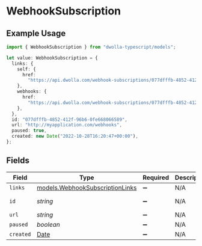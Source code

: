 # WebhookSubscription

## Example Usage

```typescript
import { WebhookSubscription } from "dwolla-typescript/models";

let value: WebhookSubscription = {
  links: {
    self: {
      href:
        "https://api.dwolla.com/webhook-subscriptions/077dfffb-4852-412f-96b6-0fe668066589",
    },
    webhooks: {
      href:
        "https://api.dwolla.com/webhook-subscriptions/077dfffb-4852-412f-96b6-0fe668066589/webhooks",
    },
  },
  id: "077dfffb-4852-412f-96b6-0fe668066589",
  url: "http://myapplication.com/webhooks",
  paused: true,
  created: new Date("2022-10-28T16:20:47+00:00"),
};
```

## Fields

| Field                                                                                         | Type                                                                                          | Required                                                                                      | Description                                                                                   | Example                                                                                       |
| --------------------------------------------------------------------------------------------- | --------------------------------------------------------------------------------------------- | --------------------------------------------------------------------------------------------- | --------------------------------------------------------------------------------------------- | --------------------------------------------------------------------------------------------- |
| `links`                                                                                       | [models.WebhookSubscriptionLinks](../models/webhooksubscriptionlinks.md)                      | :heavy_minus_sign:                                                                            | N/A                                                                                           |                                                                                               |
| `id`                                                                                          | *string*                                                                                      | :heavy_minus_sign:                                                                            | N/A                                                                                           | 077dfffb-4852-412f-96b6-0fe668066589                                                          |
| `url`                                                                                         | *string*                                                                                      | :heavy_minus_sign:                                                                            | N/A                                                                                           | http://myapplication.com/webhooks                                                             |
| `paused`                                                                                      | *boolean*                                                                                     | :heavy_minus_sign:                                                                            | N/A                                                                                           | true                                                                                          |
| `created`                                                                                     | [Date](https://developer.mozilla.org/en-US/docs/Web/JavaScript/Reference/Global_Objects/Date) | :heavy_minus_sign:                                                                            | N/A                                                                                           | 2022-10-28T16:20:47+00:00                                                                     |
